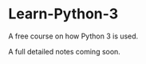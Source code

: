 Learn-Python-3
==============

A free course on how Python 3 is used.

A full detailed notes coming soon.
